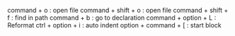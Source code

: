 command + o : open file
command + shift + o : open file
command + shift + f : find in path
command + b : go to declaration
command + option + L : Reformat
ctrl + option + i : auto indent
option + command + [ : start block
